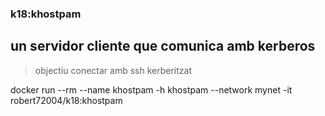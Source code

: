 ### k18:khostpam

## un servidor cliente que comunica amb kerberos 
> objectiu conectar amb ssh kerberitzat 

 docker run --rm --name khostpam -h khostpam --network mynet -it robert72004/k18:khostpam  
